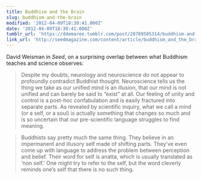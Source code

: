 ```yaml
---
title: Buddhism and the Brain
slug: buddhism-and-the-brain
modified: '2012-04-09T18:30:41.000Z'
date: '2012-04-09T18:30:41.000Z'
tumblr_url: 'https://ddemaree.tumblr.com/post/20789505314/buddhism-and-the-brain'
link_url: 'http://seedmagazine.com/content/article/buddhism_and_the_brain/'
---
```

David Weisman in _Seed_, on a surprising overlap between what Buddhism teaches and science observes:

> Despite my doubts, neurology and neuroscience do not appear to profoundly contradict Buddhist thought. Neuroscience tells us the thing we take as our unified mind is an illusion, that our mind is not unified and can barely be said to “exist” at all. Our feeling of unity and control is a post-hoc confabulation and is easily fractured into separate parts. As revealed by scientific inquiry, what we call a mind (or a self, or a soul) is actually something that changes so much and is so uncertain that our pre-scientific language struggles to find meaning.

> Buddhists say pretty much the same thing. They believe in an impermanent and illusory self made of shifting parts. They’ve even come up with language to address the problem between perception and belief. Their word for self is anatta, which is usually translated as ‘non self.’ One might try to refer to the self, but the word cleverly reminds one’s self that there is no such thing.
